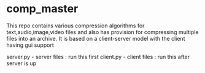 # comp_master
This repo contains various compression algorithms for text,audio,image,video files and also has provision for compressing multiple files into an archive.
It is based on a client-server model with the client having gui support

server.py - server files : run this first 
client.py - client files : run this after server is up
